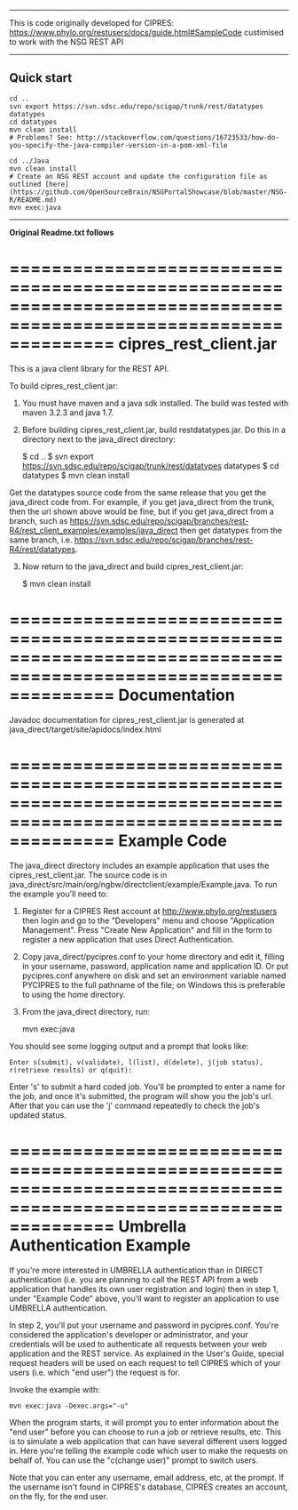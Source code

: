 
*******************************************
This is code originally developed for CIPRES: https://www.phylo.org/restusers/docs/guide.html#SampleCode
custimised to work with the NSG REST API
*******************************************

## Quick start

    cd ..
    svn export https://svn.sdsc.edu/repo/scigap/trunk/rest/datatypes datatypes
    cd datatypes
    mvn clean install 
    # Problems? See: http://stackoverflow.com/questions/16723533/how-do-you-specify-the-java-compiler-version-in-a-pom-xml-file
    
    cd ../Java
    mvn clean install
    # Create an NSG REST account and update the configuration file as outlined [here](https://github.com/OpenSourceBrain/NSGPortalShowcase/blob/master/NSG-R/README.md)
    mvn exec:java
    


*******************************************

**Original Readme.txt follows**



==================================================================================================================
cipres_rest_client.jar
==================================================================================================================
This is a java client library for the REST API.  


To build cipres_rest_client.jar: 

1. You must have maven and a java sdk installed.  The build was tested with maven 3.2.3
and java 1.7.   

2. Before building cipres_rest_client.jar, build restdatatypes.jar.  Do this in a directory
next to the java_direct directory:

    $ cd ..
    $ svn export https://svn.sdsc.edu/repo/scigap/trunk/rest/datatypes datatypes
    $ cd datatypes
    $ mvn clean install 

Get the datatypes source code from the same release that you get the java_direct
code from.  For example, if you get java_direct from the trunk, then the url shown above
would be fine, but if you get java_direct from a branch, such as 
https://svn.sdsc.edu/repo/scigap/branches/rest-R4/rest_client_examples/examples/java_direct
then get datatypes from the same branch, i.e. https://svn.sdsc.edu/repo/scigap/branches/rest-R4/rest/datatypes.

3. Now return to the java_direct and build cipres_rest_client.jar:

    $ mvn clean install


==================================================================================================================
Documentation
==================================================================================================================
Javadoc documentation for cipres_rest_client.jar is generated at 
    java_direct/target/site/apidocs/index.html

==================================================================================================================
Example Code
==================================================================================================================
The java_direct directory includes an example application that uses the cipres_rest_client.jar.
The source code is in java_direct/src/main/org/ngbw/directclient/example/Example.java.  To run
the example you'll need to:

1) Register for a CIPRES Rest account at http://www.phylo.org/restusers then 
login and go to the "Developers" menu and choose "Application Management".   Press 
"Create New Application" and fill in the form to register a new application that uses 
Direct Authentication.   

2) Copy java_direct/pycipres.conf to your home directory and edit it, filling in your username, 
password, application name and application ID.  Or put pycipres.conf anywhere on disk and set
an environment variable named PYCIPRES to the full pathname of the file; on Windows this is preferable
to using the home directory.

3) From the java_direct directory, run:

    mvn exec:java

You should see some logging output and a prompt that looks like:

    Enter s(submit), v(validate), l(list), d(delete), j(job status), r(retrieve results) or q(quit):

Enter 's' to submit a hard coded job.  You'll be prompted to enter a name for the job, and
once it's submitted, the program will show you the job's url.  After that you can use the 'j' command
repeatedly to check the job's updated status.  



==================================================================================================================
Umbrella Authentication Example
==================================================================================================================
If you're more interested in UMBRELLA authentication than in DIRECT authentication (i.e. you are
planning to call the REST API from a web application that handles its own user registration and login)
then in step 1, under "Example Code" above, you'll want to register an application to use UMBRELLA
authentication.

In step 2, you'll put your username and password in pycipres.conf.  You're considered the application's
developer or administrator, and your credentials will be used to authenticate all requests between
your web application and the REST service.   As explained in the User's Guide, special request
headers will be used on each request to tell CIPRES which of your users (i.e. which "end user")
the request is for.

Invoke the example with:

	mvn exec:java -Dexec.args="-u"

When the program starts, it will prompt you to enter information about the "end user" before you
can choose to run a job or retrieve results, etc.  This is to simulate a web application that can
have several different users logged in.  Here you're telling the example code which user to make
the requests on behalf of.  You can use the "c(change user)" prompt to switch users.

Note that you can enter any username, email address, etc, at the prompt.   If the username
isn't found in CIPRES's database, CIPRES creates an account, on the fly, for the end user.


